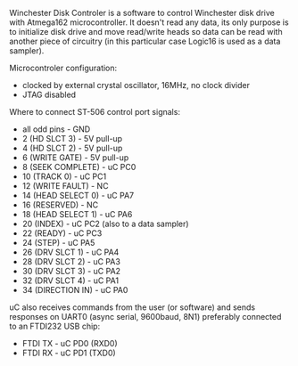 Winchester Disk Controler is a software to control Winchester disk drive with Atmega162 microcontroller.
It doesn't read any data, its only purpose is to initialize disk drive and move read/write heads so data
can be read with another piece of circuitry (in this particular case Logic16 is used as a data sampler).

Microcontroler configuration:

* clocked by external crystal oscillator, 16MHz, no clock divider
* JTAG disabled

Where to connect ST-506 control port signals:

* all odd pins - GND
* 2 (HD SLCT 3) - 5V pull-up
* 4 (HD SLCT 2) - 5V pull-up
* 6 (WRITE GATE) - 5V pull-up
* 8 (SEEK COMPLETE) - uC PC0
* 10 (TRACK 0) - uC PC1
* 12 (WRITE FAULT) - NC
* 14 (HEAD SELECT 0) - uC PA7
* 16 (RESERVED) - NC
* 18 (HEAD SELECT 1) - uC PA6
* 20 (INDEX) - uC PC2 (also to a data sampler)
* 22 (READY) - uC PC3
* 24 (STEP) - uC PA5
* 26 (DRV SLCT 1) - uC PA4
* 28 (DRV SLCT 2) - uC PA3
* 30 (DRV SLCT 3) - uC PA2
* 32 (DRV SLCT 4) - uC PA1
* 34 (DIRECTION IN) - uC PA0

uC also receives commands from the user (or software) and sends responses on UART0
(async serial, 9600baud, 8N1) preferably connected to an FTDI232 USB chip:

* FTDI TX - uC PD0 (RXD0)
* FTDI RX - uC PD1 (TXD0)


